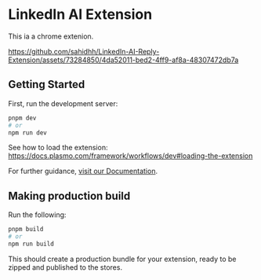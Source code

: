 # LinkedIn AI Extension

This ia a chrome extenion.

https://github.com/sahidhh/LinkedIn-AI-Reply-Extension/assets/73284850/4da52011-bed2-4ff9-af8a-48307472db7a

## Getting Started

First, run the development server:

```bash
pnpm dev
# or
npm run dev
```

See how to load the extension: https://docs.plasmo.com/framework/workflows/dev#loading-the-extension

For further guidance, [visit our Documentation](https://docs.plasmo.com/).

## Making production build

Run the following:

```bash
pnpm build
# or
npm run build
```

This should create a production bundle for your extension, ready to be zipped and published to the stores.
